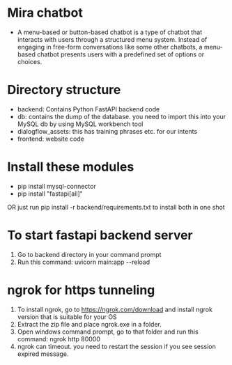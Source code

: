 # Mira chatbot
- A menu-based or button-based chatbot is a type of chatbot that interacts with users through a structured menu system. Instead of engaging in free-form conversations like some other chatbots, a menu-based chatbot presents users with a predefined set of options or choices.

# Directory structure
- backend: Contains Python FastAPI backend code
- db: contains the dump of the database. you need to import this into your MySQL db by using MySQL workbench tool
- dialogflow_assets: this has training phrases etc. for our intents
- frontend: website code

Install these modules
======================

- pip install mysql-connector
- pip install "fastapi[all]"

OR just run pip install -r backend/requirements.txt to install both in one shot

To start fastapi backend server
================================
1. Go to backend directory in your command prompt
2. Run this command: uvicorn main:app --reload


ngrok for https tunneling
================================
1. To install ngrok, go to https://ngrok.com/download and install ngrok version that is suitable for your OS
2. Extract the zip file and place ngrok.exe in a folder.
3. Open windows command prompt, go to that folder and run this command: ngrok http 80000
4. ngrok can timeout. you need to restart the session if you see session expired message.
